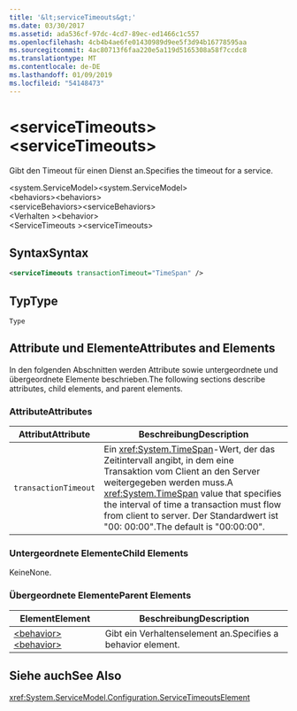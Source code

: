 ```yaml
---
title: '&lt;serviceTimeouts&gt;'
ms.date: 03/30/2017
ms.assetid: ada536cf-97dc-4cd7-89ec-ed1466c1c557
ms.openlocfilehash: 4cb4b4ae6fe01430989d9ee5f3d94b16778595aa
ms.sourcegitcommit: 4ac80713f6faa220e5a119d5165308a58f7ccdc8
ms.translationtype: MT
ms.contentlocale: de-DE
ms.lasthandoff: 01/09/2019
ms.locfileid: "54148473"
---
```

# <a name="ltservicetimeoutsgt"></a><span data-ttu-id="d57fd-102">&lt;serviceTimeouts&gt;</span><span class="sxs-lookup"><span data-stu-id="d57fd-102">&lt;serviceTimeouts&gt;</span></span>
<span data-ttu-id="d57fd-103">Gibt den Timeout für einen Dienst an.</span><span class="sxs-lookup"><span data-stu-id="d57fd-103">Specifies the timeout for a service.</span></span>  
  
 <span data-ttu-id="d57fd-104">\<system.ServiceModel></span><span class="sxs-lookup"><span data-stu-id="d57fd-104">\<system.ServiceModel></span></span>  
<span data-ttu-id="d57fd-105">\<behaviors></span><span class="sxs-lookup"><span data-stu-id="d57fd-105">\<behaviors></span></span>  
<span data-ttu-id="d57fd-106">\<serviceBehaviors></span><span class="sxs-lookup"><span data-stu-id="d57fd-106">\<serviceBehaviors></span></span>  
<span data-ttu-id="d57fd-107">\<Verhalten ></span><span class="sxs-lookup"><span data-stu-id="d57fd-107">\<behavior></span></span>  
<span data-ttu-id="d57fd-108">\<ServiceTimeouts ></span><span class="sxs-lookup"><span data-stu-id="d57fd-108">\<serviceTimeouts></span></span>  
  
## <a name="syntax"></a><span data-ttu-id="d57fd-109">Syntax</span><span class="sxs-lookup"><span data-stu-id="d57fd-109">Syntax</span></span>  
  
```xml  
<serviceTimeouts transactionTimeout="TimeSpan" />
```  
  
## <a name="type"></a><span data-ttu-id="d57fd-110">Typ</span><span class="sxs-lookup"><span data-stu-id="d57fd-110">Type</span></span>  
 `Type`  
  
## <a name="attributes-and-elements"></a><span data-ttu-id="d57fd-111">Attribute und Elemente</span><span class="sxs-lookup"><span data-stu-id="d57fd-111">Attributes and Elements</span></span>  
 <span data-ttu-id="d57fd-112">In den folgenden Abschnitten werden Attribute sowie untergeordnete und übergeordnete Elemente beschrieben.</span><span class="sxs-lookup"><span data-stu-id="d57fd-112">The following sections describe attributes, child elements, and parent elements.</span></span>  
  
### <a name="attributes"></a><span data-ttu-id="d57fd-113">Attribute</span><span class="sxs-lookup"><span data-stu-id="d57fd-113">Attributes</span></span>  
  
|<span data-ttu-id="d57fd-114">Attribut</span><span class="sxs-lookup"><span data-stu-id="d57fd-114">Attribute</span></span>|<span data-ttu-id="d57fd-115">Beschreibung</span><span class="sxs-lookup"><span data-stu-id="d57fd-115">Description</span></span>|  
|---------------|-----------------|  
|`transactionTimeout`|<span data-ttu-id="d57fd-116">Ein <xref:System.TimeSpan>-Wert, der das Zeitintervall angibt, in dem eine Transaktion vom Client an den Server weitergegeben werden muss.</span><span class="sxs-lookup"><span data-stu-id="d57fd-116">A <xref:System.TimeSpan> value that specifies the interval of time a transaction must flow from client to server.</span></span> <span data-ttu-id="d57fd-117">Der Standardwert ist "00: 00:00".</span><span class="sxs-lookup"><span data-stu-id="d57fd-117">The default is "00:00:00".</span></span>|  
  
### <a name="child-elements"></a><span data-ttu-id="d57fd-118">Untergeordnete Elemente</span><span class="sxs-lookup"><span data-stu-id="d57fd-118">Child Elements</span></span>  
 <span data-ttu-id="d57fd-119">Keine</span><span class="sxs-lookup"><span data-stu-id="d57fd-119">None.</span></span>  
  
### <a name="parent-elements"></a><span data-ttu-id="d57fd-120">Übergeordnete Elemente</span><span class="sxs-lookup"><span data-stu-id="d57fd-120">Parent Elements</span></span>  
  
|<span data-ttu-id="d57fd-121">Element</span><span class="sxs-lookup"><span data-stu-id="d57fd-121">Element</span></span>|<span data-ttu-id="d57fd-122">Beschreibung</span><span class="sxs-lookup"><span data-stu-id="d57fd-122">Description</span></span>|  
|-------------|-----------------|  
|[<span data-ttu-id="d57fd-123">\<behavior></span><span class="sxs-lookup"><span data-stu-id="d57fd-123">\<behavior></span></span>](../../../../../docs/framework/configure-apps/file-schema/wcf/behavior-of-endpointbehaviors.md)|<span data-ttu-id="d57fd-124">Gibt ein Verhaltenselement an.</span><span class="sxs-lookup"><span data-stu-id="d57fd-124">Specifies a behavior element.</span></span>|  
  
## <a name="see-also"></a><span data-ttu-id="d57fd-125">Siehe auch</span><span class="sxs-lookup"><span data-stu-id="d57fd-125">See Also</span></span>  
 <xref:System.ServiceModel.Configuration.ServiceTimeoutsElement>
